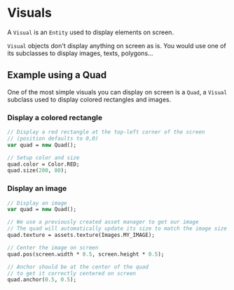 # Visuals

A `Visual` is an `Entity` used to display elements on screen.

`Visual` objects don't display anything on screen as is. You would use one of its subclasses to display images, texts, polygons...

## Example using a Quad

One of the most simple visuals you can display on screen is a `Quad`, a `Visual` subclass used to display colored rectangles and images.

### Display a colored rectangle

```haxe
// Display a red rectangle at the top-left corner of the screen
// (position defaults to 0,0)
var quad = new Quad();

// Setup color and size
quad.color = Color.RED;
quad.size(200, 80);
```

### Display an image

```haxe
// Display an image
var quad = new Quad();

// We use a previously created asset manager to get our image
// The quad will automatically update its size to match the image size
quad.texture = assets.texture(Images.MY_IMAGE);

// Center the image on screen
quad.pos(screen.width * 0.5, screen.height * 0.5);

// Anchor should be at the center of the quad
// to get it correctly centered on screen
quad.anchor(0.5, 0.5);
```
